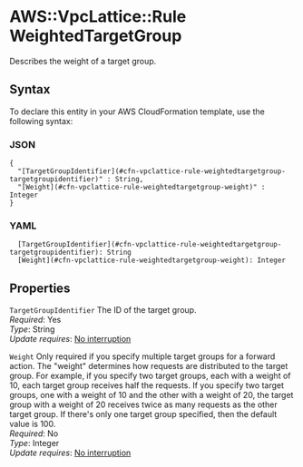 # AWS::VpcLattice::Rule WeightedTargetGroup<a name="aws-properties-vpclattice-rule-weightedtargetgroup"></a>

Describes the weight of a target group\.

## Syntax<a name="aws-properties-vpclattice-rule-weightedtargetgroup-syntax"></a>

To declare this entity in your AWS CloudFormation template, use the following syntax:

### JSON<a name="aws-properties-vpclattice-rule-weightedtargetgroup-syntax.json"></a>

```
{
  "[TargetGroupIdentifier](#cfn-vpclattice-rule-weightedtargetgroup-targetgroupidentifier)" : String,
  "[Weight](#cfn-vpclattice-rule-weightedtargetgroup-weight)" : Integer
}
```

### YAML<a name="aws-properties-vpclattice-rule-weightedtargetgroup-syntax.yaml"></a>

```
  [TargetGroupIdentifier](#cfn-vpclattice-rule-weightedtargetgroup-targetgroupidentifier): String
  [Weight](#cfn-vpclattice-rule-weightedtargetgroup-weight): Integer
```

## Properties<a name="aws-properties-vpclattice-rule-weightedtargetgroup-properties"></a>

`TargetGroupIdentifier` <a name="cfn-vpclattice-rule-weightedtargetgroup-targetgroupidentifier"></a>
The ID of the target group\.  
_Required_: Yes  
_Type_: String  
_Update requires_: [No interruption](https://docs.aws.amazon.com/AWSCloudFormation/latest/UserGuide/using-cfn-updating-stacks-update-behaviors.html#update-no-interrupt)

`Weight` <a name="cfn-vpclattice-rule-weightedtargetgroup-weight"></a>
Only required if you specify multiple target groups for a forward action\. The "weight" determines how requests are distributed to the target group\. For example, if you specify two target groups, each with a weight of 10, each target group receives half the requests\. If you specify two target groups, one with a weight of 10 and the other with a weight of 20, the target group with a weight of 20 receives twice as many requests as the other target group\. If there's only one target group specified, then the default value is 100\.  
_Required_: No  
_Type_: Integer  
_Update requires_: [No interruption](https://docs.aws.amazon.com/AWSCloudFormation/latest/UserGuide/using-cfn-updating-stacks-update-behaviors.html#update-no-interrupt)
